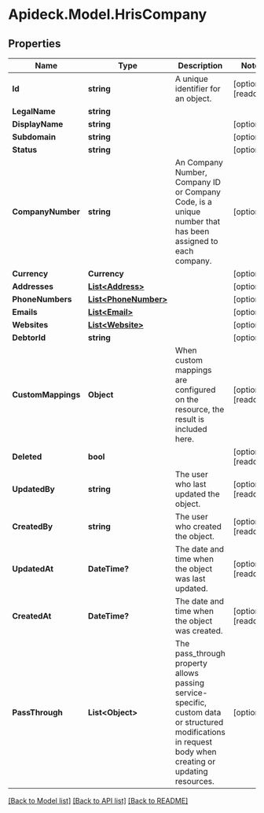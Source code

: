 # Apideck.Model.HrisCompany

## Properties

Name | Type | Description | Notes
------------ | ------------- | ------------- | -------------
**Id** | **string** | A unique identifier for an object. | [optional] [readonly] 
**LegalName** | **string** |  | 
**DisplayName** | **string** |  | [optional] 
**Subdomain** | **string** |  | [optional] 
**Status** | **string** |  | [optional] 
**CompanyNumber** | **string** | An Company Number, Company ID or Company Code, is a unique number that has been assigned to each company. | [optional] 
**Currency** | **Currency** |  | [optional] 
**Addresses** | [**List&lt;Address&gt;**](Address.md) |  | [optional] 
**PhoneNumbers** | [**List&lt;PhoneNumber&gt;**](PhoneNumber.md) |  | [optional] 
**Emails** | [**List&lt;Email&gt;**](Email.md) |  | [optional] 
**Websites** | [**List&lt;Website&gt;**](Website.md) |  | [optional] 
**DebtorId** | **string** |  | [optional] 
**CustomMappings** | **Object** | When custom mappings are configured on the resource, the result is included here. | [optional] [readonly] 
**Deleted** | **bool** |  | [optional] [readonly] 
**UpdatedBy** | **string** | The user who last updated the object. | [optional] [readonly] 
**CreatedBy** | **string** | The user who created the object. | [optional] [readonly] 
**UpdatedAt** | **DateTime?** | The date and time when the object was last updated. | [optional] [readonly] 
**CreatedAt** | **DateTime?** | The date and time when the object was created. | [optional] [readonly] 
**PassThrough** | **List&lt;Object&gt;** | The pass_through property allows passing service-specific, custom data or structured modifications in request body when creating or updating resources. | [optional] 

[[Back to Model list]](../README.md#documentation-for-models) [[Back to API list]](../README.md#documentation-for-api-endpoints) [[Back to README]](../README.md)

